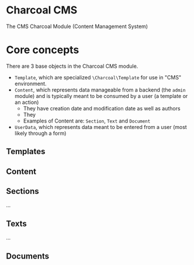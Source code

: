 Charcoal CMS
============


The CMS Charcoal Module (Content Management System)

# Core concepts

There are 3 base objects in the Charcoal CMS module.
- `Template`, which are specialized `\Charcoal\Template` for use in "CMS" environment.
- `Content`, which represents data manageable from a backend (the `admin` module) and is typically meant to be consumed by a user (a template or an action)
  - They have creation date and modification date as well as authors
  - They 
  - Examples of Content are: `Section`, `Text` and `Document`
- `UserData`, which represents data meant to be entered from a user (most likely through a form)

## Templates

## Content

## Sections
...

## Texts
...

## Documents

## 